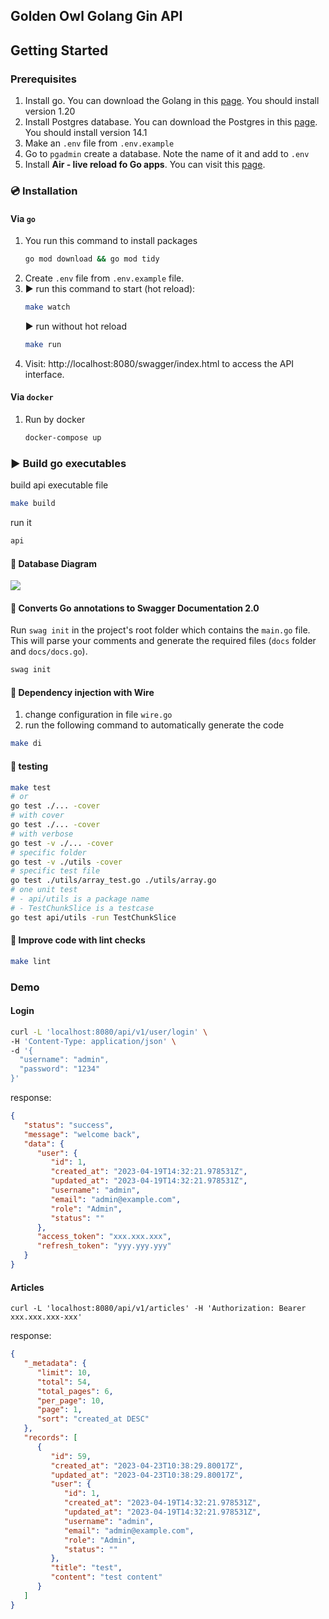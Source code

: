 ## Golden Owl Golang Gin API

## Getting Started

### Prerequisites

1. Install go. You can download the Golang in this [page](https://go.dev/doc/install). You should install version 1.20
2. Install Postgres database. You can download the Postgres in this [page](https://www.postgresql.org/download/). You should install version 14.1
3. Make an `.env` file from `.env.example`
4. Go to `pgadmin` create a database. Note the name of it and add to `.env`
5. Install **Air - live reload fo Go apps**. You can visit this [page](https://github.com/cosmtrek/air).

### 💿 Installation

#### Via `go`

1. You run this command to install packages
   ```sh
   go mod download && go mod tidy
   ```
2. Create `.env` file from `.env.example` file.
3. ▶ run this command to start (hot reload):
   ```sh
   make watch
   ```
   ▶ run without hot reload
   ```sh
   make run
   ```
4. Visit: http://localhost:8080/swagger/index.html to access the API interface.
#### Via `docker`

1. Run by docker
   ```sh
   docker-compose up
   ```

### ▶️  Build go executables
build api executable file
```sh
make build
```

run it
```sh
api
```

<!-- MARKDOWN LINKS & IMAGES -->
<!-- https://www.markdownguide.org/basic-syntax/#reference-style-links -->
[Golang]: https://img.shields.io/badge/go-%2300ADD8.svg?style=for-the-badge&logo=go&logoColor=white
[Golang-url]: https://go.dev/doc/


#### 📌 Database Diagram
[![](https://mermaid.ink/img/pako:eNqtkk1PwzAMhv9K5HM3pZ90uU0bBw5IiLEL6iVqvRGpTabEFYyu_53QgTq2cUDCJ_uxI7-x3UFpKgQBaJdKbq1sCs28rR1ad-Ky7hh8Wqs0sbslO7Ux68gqvR1eadngb3n2IJ17Nba6zNw2UtWX-NHUeElXJKl1Iyfley4sSsJqTmd8vauu8iXWeML7Qh-duSVV1uh-Rn-eBXtSdE37wmhCTf8uftza4TCZHLpRuWCl7ymVdhBAg9ZPuvLLHz5UAL1ggwUI71a4kW1NBRS696WyJbPa6xIE2RYDaActXxcDYiNr5-lO6mdjmu8iH4Lo4A1EnOXTWZImYRjFPL7hWQB7EJMkn0ZpksY5z_Mw4rM-gPfhfTjlaZ7FnKchD7M8ytIAsFJk7P3xWoej7T8A9wvK7w?type=png)](https://mermaid.live/edit#pako:eNqtkk1PwzAMhv9K5HM3pZ90uU0bBw5IiLEL6iVqvRGpTabEFYyu_53QgTq2cUDCJ_uxI7-x3UFpKgQBaJdKbq1sCs28rR1ad-Ky7hh8Wqs0sbslO7Ux68gqvR1eadngb3n2IJ17Nba6zNw2UtWX-NHUeElXJKl1Iyfley4sSsJqTmd8vauu8iXWeML7Qh-duSVV1uh-Rn-eBXtSdE37wmhCTf8uftza4TCZHLpRuWCl7ymVdhBAg9ZPuvLLHz5UAL1ggwUI71a4kW1NBRS696WyJbPa6xIE2RYDaActXxcDYiNr5-lO6mdjmu8iH4Lo4A1EnOXTWZImYRjFPL7hWQB7EJMkn0ZpksY5z_Mw4rM-gPfhfTjlaZ7FnKchD7M8ytIAsFJk7P3xWoej7T8A9wvK7w)

#### 🔗 Converts Go annotations to Swagger Documentation 2.0
Run `swag init` in the project's root folder which contains the `main.go` file. This will parse your comments and generate the required files (`docs` folder and `docs/docs.go`).
```sh
swag init
```


#### 💉 Dependency injection with Wire
1. change configuration in file ```wire.go ```
2. run the following command to automatically generate the code
```sh
make di
```

#### 🧪 testing
```sh
make test
# or
go test ./... -cover
# with cover
go test ./... -cover
# with verbose
go test -v ./... -cover
# specific folder
go test -v ./utils -cover
# specific test file
go test ./utils/array_test.go ./utils/array.go
# one unit test
# - api/utils is a package name
# - TestChunkSlice is a testcase
go test api/utils -run TestChunkSlice
```

#### 🧪 Improve code with lint checks
```sh
make lint
```

### Demo
#### Login
```sh
curl -L 'localhost:8080/api/v1/user/login' \
-H 'Content-Type: application/json' \
-d '{
  "username": "admin",
  "password": "1234"
}'
```
response:
```json
{
   "status": "success",
   "message": "welcome back",
   "data": {
      "user": {
         "id": 1,
         "created_at": "2023-04-19T14:32:21.978531Z",
         "updated_at": "2023-04-19T14:32:21.978531Z",
         "username": "admin",
         "email": "admin@example.com",
         "role": "Admin",
         "status": ""
      },
      "access_token": "xxx.xxx.xxx",
      "refresh_token": "yyy.yyy.yyy"
   }
}
```
#### Articles
```shell
curl -L 'localhost:8080/api/v1/articles' -H 'Authorization: Bearer xxx.xxx.xxx-xxx'
```
response:
```json
{
   "_metadata": {
      "limit": 10,
      "total": 54,
      "total_pages": 6,
      "per_page": 10,
      "page": 1,
      "sort": "created_at DESC"
   },
   "records": [
      {
         "id": 59,
         "created_at": "2023-04-23T10:38:29.80017Z",
         "updated_at": "2023-04-23T10:38:29.80017Z",
         "user": {
            "id": 1,
            "created_at": "2023-04-19T14:32:21.978531Z",
            "updated_at": "2023-04-19T14:32:21.978531Z",
            "username": "admin",
            "email": "admin@example.com",
            "role": "Admin",
            "status": ""
         },
         "title": "test",
         "content": "test content"
      }
   ]
}
```